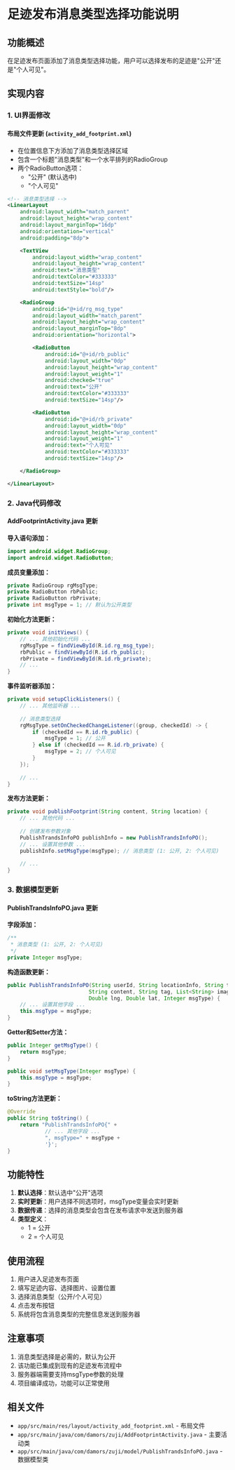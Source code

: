 # 足迹发布消息类型选择功能说明

## 功能概述

在足迹发布页面添加了消息类型选择功能，用户可以选择发布的足迹是"公开"还是"个人可见"。

## 实现内容

### 1. UI界面修改

#### 布局文件更新 (`activity_add_footprint.xml`)
- 在位置信息下方添加了消息类型选择区域
- 包含一个标题"消息类型"和一个水平排列的RadioGroup
- 两个RadioButton选项：
  - "公开" (默认选中)
  - "个人可见"

```xml
<!-- 消息类型选择 -->
<LinearLayout
    android:layout_width="match_parent"
    android:layout_height="wrap_content"
    android:layout_marginTop="16dp"
    android:orientation="vertical"
    android:padding="8dp">

    <TextView
        android:layout_width="wrap_content"
        android:layout_height="wrap_content"
        android:text="消息类型"
        android:textColor="#333333"
        android:textSize="14sp"
        android:textStyle="bold"/>

    <RadioGroup
        android:id="@+id/rg_msg_type"
        android:layout_width="match_parent"
        android:layout_height="wrap_content"
        android:layout_marginTop="8dp"
        android:orientation="horizontal">

        <RadioButton
            android:id="@+id/rb_public"
            android:layout_width="0dp"
            android:layout_height="wrap_content"
            android:layout_weight="1"
            android:checked="true"
            android:text="公开"
            android:textColor="#333333"
            android:textSize="14sp"/>

        <RadioButton
            android:id="@+id/rb_private"
            android:layout_width="0dp"
            android:layout_height="wrap_content"
            android:layout_weight="1"
            android:text="个人可见"
            android:textColor="#333333"
            android:textSize="14sp"/>

    </RadioGroup>

</LinearLayout>
```

### 2. Java代码修改

#### AddFootprintActivity.java 更新

**导入语句添加：**
```java
import android.widget.RadioGroup;
import android.widget.RadioButton;
```

**成员变量添加：**
```java
private RadioGroup rgMsgType;
private RadioButton rbPublic;
private RadioButton rbPrivate;
private int msgType = 1; // 默认为公开类型
```

**初始化方法更新：**
```java
private void initViews() {
    // ... 其他初始化代码 ...
    rgMsgType = findViewById(R.id.rg_msg_type);
    rbPublic = findViewById(R.id.rb_public);
    rbPrivate = findViewById(R.id.rb_private);
    // ...
}
```

**事件监听器添加：**
```java
private void setupClickListeners() {
    // ... 其他监听器 ...
    
    // 消息类型选择
    rgMsgType.setOnCheckedChangeListener((group, checkedId) -> {
        if (checkedId == R.id.rb_public) {
            msgType = 1; // 公开
        } else if (checkedId == R.id.rb_private) {
            msgType = 2; // 个人可见
        }
    });
    
    // ...
}
```

**发布方法更新：**
```java
private void publishFootprint(String content, String location) {
    // ... 其他代码 ...
    
    // 创建发布参数对象
    PublishTrandsInfoPO publishInfo = new PublishTrandsInfoPO();
    // ... 设置其他参数 ...
    publishInfo.setMsgType(msgType); // 消息类型 (1: 公开, 2: 个人可见)
    
    // ...
}
```

### 3. 数据模型更新

#### PublishTrandsInfoPO.java 更新

**字段添加：**
```java
/**
 * 消息类型 (1: 公开, 2: 个人可见)
 */
private Integer msgType;
```

**构造函数更新：**
```java
public PublishTrandsInfoPO(String userId, String locationInfo, String type, 
                          String content, String tag, List<String> imagePaths, 
                          Double lng, Double lat, Integer msgType) {
    // ... 设置其他字段 ...
    this.msgType = msgType;
}
```

**Getter和Setter方法：**
```java
public Integer getMsgType() {
    return msgType;
}

public void setMsgType(Integer msgType) {
    this.msgType = msgType;
}
```

**toString方法更新：**
```java
@Override
public String toString() {
    return "PublishTrandsInfoPO{" +
            // ... 其他字段 ...
            ", msgType=" + msgType +
            '}';
}
```

## 功能特性

1. **默认选择**：默认选中"公开"选项
2. **实时更新**：用户选择不同选项时，msgType变量会实时更新
3. **数据传递**：选择的消息类型会包含在发布请求中发送到服务器
4. **类型定义**：
   - 1 = 公开
   - 2 = 个人可见

## 使用流程

1. 用户进入足迹发布页面
2. 填写足迹内容、选择图片、设置位置
3. 选择消息类型（公开/个人可见）
4. 点击发布按钮
5. 系统将包含消息类型的完整信息发送到服务器

## 注意事项

1. 消息类型选择是必需的，默认为公开
2. 该功能已集成到现有的足迹发布流程中
3. 服务器端需要支持msgType参数的处理
4. 项目编译成功，功能可以正常使用

## 相关文件

- `app/src/main/res/layout/activity_add_footprint.xml` - 布局文件
- `app/src/main/java/com/damors/zuji/AddFootprintActivity.java` - 主要活动类
- `app/src/main/java/com/damors/zuji/model/PublishTrandsInfoPO.java` - 数据模型类
